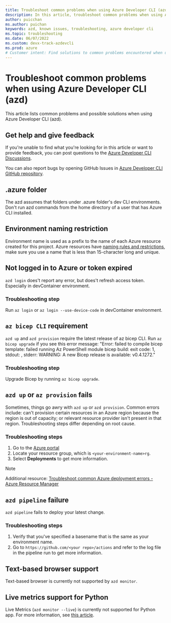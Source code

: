 ```yaml
---
title: Troubleshoot common problems when using Azure Developer CLI (azd)
description: In this article, troubleshoot common problems when using Azure Developer CLI (azd)
author: puicchan
ms.author: puichan
keywords: azd, known issues, troubleshooting, azure developer cli
ms.topic: troubleshooting
ms.date: 06/07/2022
ms.custom: devx-track-azdevcli
ms.prod: azure
# Customer intent: Find solutions to common problems encountered when using Azure Developer CLI (azd)
---
```


# Troubleshoot common problems when using Azure Developer CLI (azd)

This article lists common problems and possible solutions when using Azure Developer CLI (azd).

## Get help and give feedback

If you're unable to find what you're looking for in this article or want to provide feedback, you can post questions to the [Azure Developer CLI Discussions](https://github.com/Azure/azure-dev-pr/discussions).

You can also report bugs by opening GitHub Issues in [Azure Developer CLI GitHub repository](https://github.com/Azure/azure-dev-pr).

## .azure folder

The azd assumes that folders under .azure folder's dev CLI environments. Don't run azd commands from the home directory of a user that has Azure CLI installed.

## Environment naming restriction

Environment name is used as a prefix to the name of each Azure resource created for this project. Azure resources have [naming rules and restrictions](/azure/azure-resource-manager/management/resource-name-rules), make sure you use a name that is less than 15-character long and unique.

## Not logged in to Azure or token expired

`azd login` does't report any error, but does't refresh access token. Especially in devContainer environment. 

### Troubleshooting step

Run `az login` or `az login --use-device-code` in devContainer environment.

## `az bicep CLI` requirement

`azd up` and `azd provision` require the latest release of az bicep CLI. Run `az bicep upgrade` if you see this error message: "Error: failed to compile bicep template: failed running Az PowerShell module bicep build: exit code: 1, stdout: , stderr: WARNING: A new Bicep release is available: v0.4.1272."

### Troubleshooting step

Upgrade Bicep by running `az bicep upgrade`.

## `azd up` or `az provision` fails

Sometimes, things go awry with `azd up` or `azd provision`. Common errors include: can't provision certain resources in an Azure region because the region is out of capacity; or relevant resource provider isn't present in that region. Troubleshooting steps differ depending on root cause.

### Troubleshooting steps

1. Go to the [Azure portal](https://portal.azure.com) 
1. Locate your resource group, which is `<your-environment-name>rg`.
1. Select **Deployments** to get more information.

> [!NOTE]
> Additional resource: [Troubleshoot common Azure deployment errors - Azure Resource Manager](/azure/azure-resource-manager/troubleshooting/common-deployment-errors)

## `azd pipeline` failure

`azd pipeline` fails to deploy your latest change.

### Troubleshooting steps

1. Verify that you've specified a basename that is the same as your environment name. 
1. Go to `https://github.com/<your repo>/actions` and refer to the log file in the pipeline run to get more information.

## Text-based browser support

Text-based browser is currently not supported by `azd monitor`.

## Live metrics support for Python

Live Metrics (`azd monitor --live`) is currently not supported for Python app. For more information, see [this article](/azure/azure-monitor/app/live-stream#get-started).